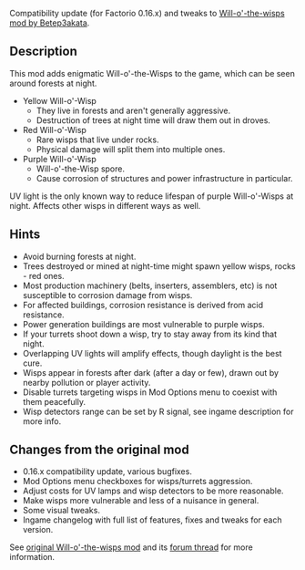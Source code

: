 Compatibility update (for Factorio 0.16.x) and tweaks to [Will-o'-the-wisps mod by Betep3akata](https://mods.factorio.com/mod/Will-o-the-wisps).


## Description

This mod adds enigmatic Will-o'-the-Wisps to the game, which can be seen around forests at night.

- Yellow Will-o'-Wisp
    - They live in forests and aren't generally aggressive.
    - Destruction of trees at night time will draw them out in droves.
- Red Will-o'-Wisp
    - Rare wisps that live under rocks.
    - Physical damage will split them into multiple ones.
- Purple Will-o'-Wisp
    - Will-o'-the-Wisp spore.
    - Cause corrosion of structures and power infrastructure in particular.

UV light is the only known way to reduce lifespan of purple Will-o'-Wisps at night.
Affects other wisps in different ways as well.


## Hints

- Avoid burning forests at night.
- Trees destroyed or mined at night-time might spawn yellow wisps, rocks - red ones.
- Most production machinery (belts, inserters, assemblers, etc) is not susceptible to corrosion damage from wisps.
- For affected buildings, corrosion resistance is derived from acid resistance.
- Power generation buildings are most vulnerable to purple wisps.
- If your turrets shoot down a wisp, try to stay away from its kind that night.
- Overlapping UV lights will amplify effects, though daylight is the best cure.
- Wisps appear in forests after dark (after a day or few), drawn out by nearby pollution or player activity.
- Disable turrets targeting wisps in Mod Options menu to coexist with them peacefully.
- Wisp detectors range can be set by R signal, see ingame description for more info.


## Changes from the original mod

- 0.16.x compatibility update, various bugfixes.
- Mod Options menu checkboxes for wisps/turrets aggression.
- Adjust costs for UV lamps and wisp detectors to be more reasonable.
- Make wisps more vulnerable and less of a nuisance in general.
- Some visual tweaks.
- Ingame changelog with full list of features, fixes and tweaks for each version.


See [original Will-o'-the-wisps mod](https://mods.factorio.com/mod/Will-o-the-wisps) and its [forum thread](https://forums.factorio.com/viewtopic.php?f=93&t=41514) for more information.

